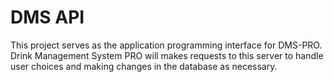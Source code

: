 # DMS API

This project serves as the application programming interface for DMS-PRO. Drink Management System PRO will makes requests to this server to handle user choices and making changes in the database as necessary. 